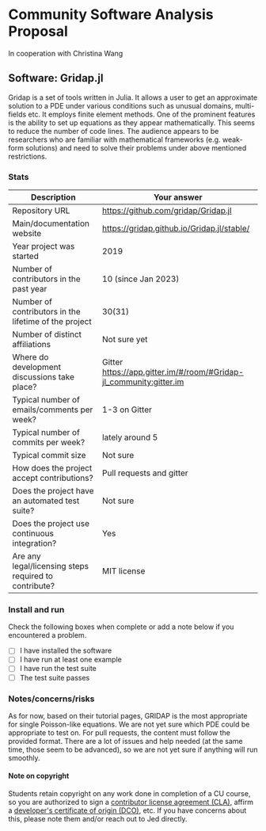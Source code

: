 # Community Software Analysis Proposal
In cooperation with Christina Wang

## Software: Gridap.jl

Gridap is a set of tools written in Julia. It allows a user to get an approximate solution to a PDE under various conditions such as unusual domains, multi-fields etc. It employs finite element methods. One of the prominent features is the ability to set up equations as they appear mathematically. This seems to reduce the number of code lines. The audience appears to be researchers who are familiar with mathematical frameworks (e.g. weak-form solutions) and need to solve their problems under above mentioned restrictions.

### Stats

| Description | Your answer |
|---------|-----------|
| Repository URL |  https://github.com/gridap/Gridap.jl  |
| Main/documentation website | https://gridap.github.io/Gridap.jl/stable/   |
| Year project was started | 2019  |
| Number of contributors in the past year | 10 (since Jan 2023) |
| Number of contributors in the lifetime of the project |  30(31) |
| Number of distinct affiliations | Not sure yet |
| Where do development discussions take place? |Gitter https://app.gitter.im/#/room/#Gridap-jl_community:gitter.im|
| Typical number of emails/comments per week? | 1-3 on Gitter  |
| Typical number of commits per week? | lately around 5 |
| Typical commit size | Not sure |
| How does the project accept contributions? | Pull requests and gitter   |
| Does the project have an automated test suite? | Not sure |
| Does the project use continuous integration? | Yes |
| Are any legal/licensing steps required to contribute? | MIT license |

### Install and run

Check the following boxes when complete or add a note below if you
encountered a problem.

- [ ] I have installed the software
- [ ] I have run at least one example
- [ ] I have run the test suite
- [ ] The test suite passes

### Notes/concerns/risks

As for now, based on their tutorial pages, GRIDAP is the most appropriate for single Poisson-like equations. We are not yet sure which PDE could be appropriate to test on. For pull requests, the content must follow the provided format. There are a lot of issues and help needed (at the same time, those seem to be advanced), so we are not yet sure if anything will run smoothly.

#### Note on copyright
Students retain copyright on any work done in completion of a CU
course, so you are authorized to sign a [contributor license
agreement (CLA)](https://en.wikipedia.org/wiki/Contributor_License_Agreement),
affirm a [developer's certificate of
origin (DCO)](https://en.wikipedia.org/wiki/Developer_Certificate_of_Origin),
etc.  If you have concerns about this, please note them and/or reach
out to Jed directly.
